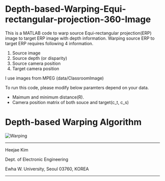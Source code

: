 # Depth-based-Warping-Equi-rectangular-projection-360-Image
This is a MATLAB code to warp source Equi-rectangular projection(ERP) image to target ERP image with depth information.
Warping source ERP to target ERP requires following 4 information.
1) Source image
2) Source depth (or disparity)
3) Source camera position
4) Target camera position

I use images from MPEG (data/ClassroomImage)

To run this code, please modify below paramters depend on your data. 
- Maimum and minimum distance(R).
- Camera position matrix of both souce and target(c_t, c_s)

# Depth-based Warping Algorithm
![Warping](https://user-images.githubusercontent.com/42056469/103212683-d719c880-494e-11eb-9324-ddb1cf020025.gif)


----------------------------------------------------------------------
Heejae Kim

Dept. of Electronic Engineering

Ewha W. University, Seoul 03760, KOREA

----------------------------------------------------------------------
